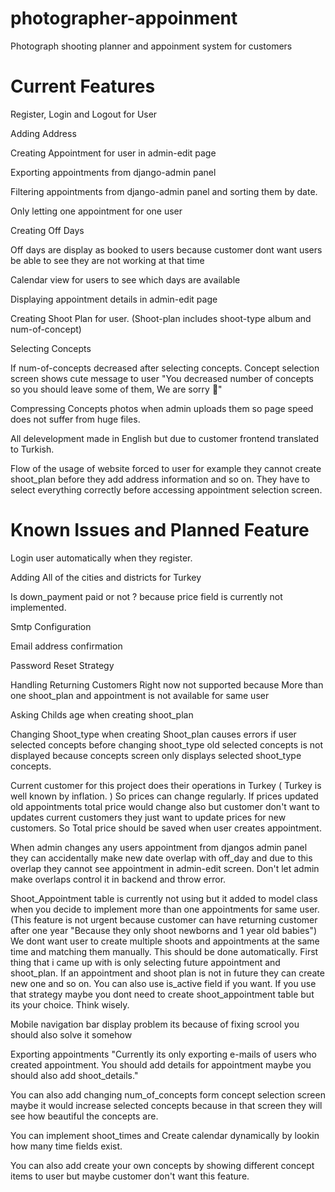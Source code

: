 # photographer-appoinment
Photograph shooting planner and appoinment system for customers

# Current Features

Register, Login and Logout for User

Adding Address 

Creating Appointment for user in admin-edit page

Exporting appointments from django-admin panel

Filtering appointments from django-admin panel and sorting them by date.

Only letting one appointment for one user

Creating Off Days

Off days are display as booked to users because customer dont want users be able to see they are not working at that time

Calendar view for users to see which days are available

Displaying appointment details in admin-edit page

Creating Shoot Plan for user. (Shoot-plan includes shoot-type album and num-of-concept)

Selecting Concepts

If num-of-concepts decreased after selecting concepts. Concept selection screen shows cute message to user "You decreased number of concepts so you should leave some of them, We are sorry 🥲"

Compressing Concepts photos when admin uploads them so page speed does not suffer from huge files.

All delevelopment made in English but due to customer frontend translated to Turkish.

Flow of the usage of website forced to user for example they cannot create shoot_plan before they add address information and so on. They have to select everything correctly before accessing appointment selection screen.

# Known Issues and Planned Feature
Login user automatically when they register.

Adding All of the cities and districts for Turkey

Is down_payment paid or not ? because price field is currently not implemented.

Smtp Configuration

Email address confirmation

Password Reset Strategy

Handling Returning Customers Right now not supported because More than one shoot_plan and appointment is not available for same user

Asking Childs age when creating shoot_plan

Changing Shoot_type when creating Shoot_plan causes errors if user selected concepts before changing shoot_type old selected concepts is
not displayed because concepts screen only displays selected shoot_type concepts.

Current customer for this project does their operations in Turkey ( Turkey is well known by inflation. ) So prices can change regularly.
If prices updated old appointments total price would change also but customer don't want to updates current customers they just want to update
prices for new customers. So Total price should be saved when user creates appointment.

When admin changes any users appointment from djangos admin panel they can accidentally make new date overlap with off_day and due to this 
overlap they cannot see appointment in admin-edit screen. Don't let admin make overlaps control it in backend and throw error.

Shoot_Appointment table is currently not using but it added to model class when you decide to implement more than one appointments for same user.
(This feature is not urgent because customer can have returning customer after one year "Because they only shoot newborns and 1 year old babies")
We dont want user to create multiple shoots and appointments at the same time and matching them manually. This should be done automatically.
First thing that i came up with is only selecting future appointment and shoot_plan. If an appointment and shoot plan is not in future they can create new one and so on. You can also use is_active field if you want. If you use that strategy maybe you dont need to create shoot_appointment table but its your choice. Think wisely.


Mobile navigation bar display problem its because of fixing scrool you should also solve it somehow

Exporting appointments "Currently its only exporting e-mails of users who created appointment. You should add details for appointment maybe you should also add shoot_details."

You can also add changing num_of_concepts form concept selection screen maybe it would increase selected concepts because in that screen they will see how beautiful the concepts are.

You can implement shoot_times and Create calendar dynamically by lookin how many time fields exist.

You can also add create your own concepts by showing different concept items to user but maybe customer don't want this feature.


